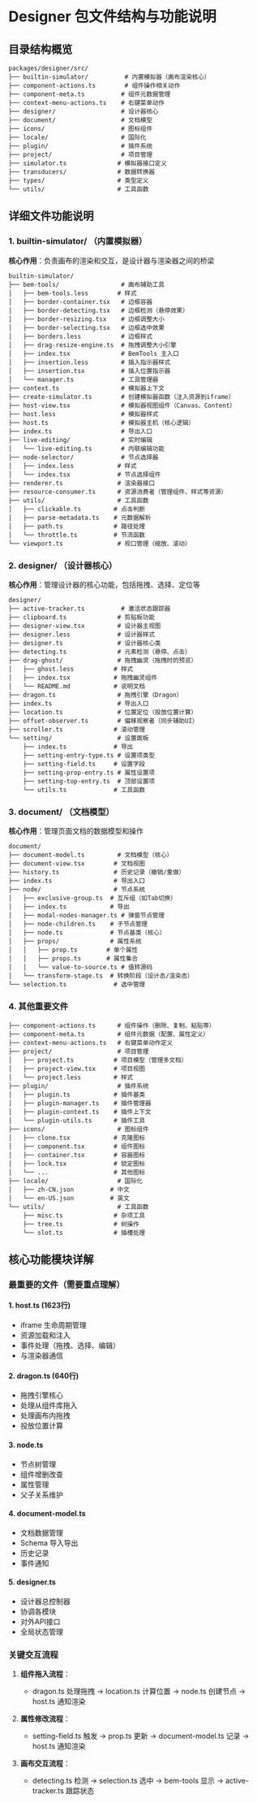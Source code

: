 # Designer 包文件结构与功能说明

## 目录结构概览

```
packages/designer/src/
├── builtin-simulator/          # 内置模拟器（画布渲染核心）
├── component-actions.ts        # 组件操作相关动作
├── component-meta.ts          # 组件元数据管理
├── context-menu-actions.ts    # 右键菜单动作
├── designer/                  # 设计器核心
├── document/                  # 文档模型
├── icons/                     # 图标组件
├── locale/                    # 国际化
├── plugin/                    # 插件系统
├── project/                   # 项目管理
├── simulator.ts              # 模拟器接口定义
├── transducers/              # 数据转换器
├── types/                    # 类型定义
└── utils/                    # 工具函数
```

## 详细文件功能说明

### 1. builtin-simulator/ （内置模拟器）

**核心作用**：负责画布的渲染和交互，是设计器与渲染器之间的桥梁

```
builtin-simulator/
├── bem-tools/                 # 画布辅助工具
│   ├── bem-tools.less        # 样式
│   ├── border-container.tsx   # 边框容器
│   ├── border-detecting.tsx   # 边框检测（悬停效果）
│   ├── border-resizing.tsx    # 边框调整大小
│   ├── border-selecting.tsx   # 边框选中效果
│   ├── borders.less           # 边框样式
│   ├── drag-resize-engine.ts  # 拖拽调整大小引擎
│   ├── index.tsx              # BemTools 主入口
│   ├── insertion.less         # 插入指示器样式
│   ├── insertion.tsx          # 插入位置指示器
│   └── manager.ts             # 工具管理器
├── context.ts                 # 模拟器上下文
├── create-simulator.ts        # 创建模拟器函数（注入资源到iframe）
├── host-view.tsx              # 模拟器视图组件（Canvas、Content）
├── host.less                  # 模拟器样式
├── host.ts                    # 模拟器主机（核心逻辑）
├── index.ts                   # 导出入口
├── live-editing/              # 实时编辑
│   └── live-editing.ts        # 内联编辑功能
├── node-selector/             # 节点选择器
│   ├── index.less            # 样式
│   └── index.tsx             # 节点选择组件
├── renderer.ts               # 渲染器接口
├── resource-consumer.ts      # 资源消费者（管理组件、样式等资源）
├── utils/                    # 工具函数
│   ├── clickable.ts         # 点击判断
│   ├── parse-metadata.ts    # 元数据解析
│   ├── path.ts              # 路径处理
│   └── throttle.ts          # 节流函数
└── viewport.ts               # 视口管理（缩放、滚动）
```

### 2. designer/ （设计器核心）

**核心作用**：管理设计器的核心功能，包括拖拽、选择、定位等

```
designer/
├── active-tracker.ts          # 激活状态跟踪器
├── clipboard.ts              # 剪贴板功能
├── designer-view.tsx         # 设计器主视图
├── designer.less             # 设计器样式
├── designer.ts               # 设计器核心类
├── detecting.ts              # 元素检测（悬停、点击）
├── drag-ghost/               # 拖拽幽灵（拖拽时的预览）
│   ├── ghost.less           # 样式
│   ├── index.tsx            # 拖拽幽灵组件
│   └── README.md            # 说明文档
├── dragon.ts                 # 拖拽引擎（Dragon）
├── index.ts                  # 导出入口
├── location.ts               # 位置定位（投放位置计算）
├── offset-observer.ts        # 偏移观察者（同步辅助UI）
├── scroller.ts              # 滚动管理
└── setting/                  # 设置面板
    ├── index.ts             # 导出
    ├── setting-entry-type.ts # 设置项类型
    ├── setting-field.ts     # 设置字段
    ├── setting-prop-entry.ts # 属性设置项
    ├── setting-top-entry.ts  # 顶部设置项
    └── utils.ts             # 工具函数
```

### 3. document/ （文档模型）

**核心作用**：管理页面文档的数据模型和操作

```
document/
├── document-model.ts         # 文档模型（核心）
├── document-view.tsx        # 文档视图
├── history.ts               # 历史记录（撤销/重做）
├── index.ts                 # 导出入口
├── node/                    # 节点系统
│   ├── exclusive-group.ts  # 互斥组（如Tab切换）
│   ├── index.ts            # 导出
│   ├── modal-nodes-manager.ts # 弹窗节点管理
│   ├── node-children.ts    # 子节点管理
│   ├── node.ts             # 节点基类（核心）
│   ├── props/              # 属性系统
│   │   ├── prop.ts        # 单个属性
│   │   ├── props.ts       # 属性集合
│   │   └── value-to-source.ts # 值转源码
│   └── transform-stage.ts  # 转换阶段（设计态/渲染态）
└── selection.ts             # 选中管理
```

### 4. 其他重要文件

```
├── component-actions.ts      # 组件操作（删除、复制、粘贴等）
├── component-meta.ts         # 组件元数据（配置、属性定义）
├── context-menu-actions.ts   # 右键菜单动作定义
├── project/                  # 项目管理
│   ├── project.ts           # 项目模型（管理多文档）
│   ├── project-view.tsx     # 项目视图
│   └── project.less         # 样式
├── plugin/                   # 插件系统
│   ├── plugin.ts            # 插件基类
│   ├── plugin-manager.ts    # 插件管理器
│   ├── plugin-context.ts    # 插件上下文
│   └── plugin-utils.ts      # 插件工具
├── icons/                    # 图标组件
│   ├── clone.tsx            # 克隆图标
│   ├── component.tsx        # 组件图标
│   ├── container.tsx        # 容器图标
│   ├── lock.tsx             # 锁定图标
│   └── ...                  # 其他图标
├── locale/                   # 国际化
│   ├── zh-CN.json          # 中文
│   └── en-US.json          # 英文
└── utils/                    # 工具函数
    ├── misc.ts              # 杂项工具
    ├── tree.ts              # 树操作
    └── slot.ts              # 插槽处理
```

## 核心功能模块详解

### 最重要的文件（需要重点理解）

#### 1. **host.ts** (1623行)

- iframe 生命周期管理
- 资源加载和注入
- 事件处理（拖拽、选择、编辑）
- 与渲染器通信

#### 2. **dragon.ts** (640行)

- 拖拽引擎核心
- 处理从组件库拖入
- 处理画布内拖拽
- 投放位置计算

#### 3. **node.ts**

- 节点树管理
- 组件增删改查
- 属性管理
- 父子关系维护

#### 4. **document-model.ts**

- 文档数据管理
- Schema 导入导出
- 历史记录
- 事件通知

#### 5. **designer.ts**

- 设计器总控制器
- 协调各模块
- 对外API接口
- 全局状态管理

### 关键交互流程

1. **组件拖入流程**：

   - dragon.ts 处理拖拽 → location.ts 计算位置 → node.ts 创建节点 → host.ts 通知渲染
2. **属性修改流程**：

   - setting-field.ts 触发 → prop.ts 更新 → document-model.ts 记录 → host.ts 通知渲染
3. **画布交互流程**：

   - detecting.ts 检测 → selection.ts 选中 → bem-tools 显示 → active-tracker.ts 跟踪状态
